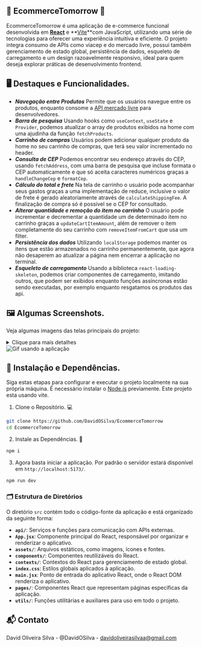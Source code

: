 ## 🛒 EcommerceTomorrow ️🛒

EcommerceTomorrow é uma aplicação de e-commerce funcional desenvolvida em **[React](https://react.dev/)** e **[Vite](https://vitejs.dev/)**com JavaScript, utilizando uma série de tecnologias para oferecer uma experiência intuitiva e eficiente. O projeto integra consumo de APIs como viacep e do mercado livre, possui também gerenciamento de estado global, persistência de dados, esqueleto de carregamento e um design razoavelmente responsivo, ideal para quem deseja explorar práticas de desenvolvimento frontend.  

## 🖥️ Destaques e Funcionalidades.
- ***Navegação entre Produtos***
Permite que os usuários navegue entre os produtos, enquanto consome a  [API mercado livre](https://developers.mercadolivre.com.br/pt_br/guia-para-produtos) para desenvolvedores.
- ***Barra de pesquisa***
Usando hooks como `useContext`, `useState` e `Provider`, podemos atualizar o array de produtos exibidos na home com uma ajudinha da função `fetchProducts`.
- ***Carrinho de compras***
Usuários podem adicionar qualquer produto da home no seu carrinho de compras, que terá seu valor incrementado no header.
- ***Consulta de CEP***
Podemos encontrar seu endereço através do CEP, usando `fetchAddress`, com uma barra de pesquisa que incluse formata o CEP automaticamente e que só aceita caracteres numéricos graças a `handleChangeCep` e `formatCep`.
- ***Cálculo do total e frete***
Na tela de carrinho o usuário pode acompanhar seus gastos graças a uma implementação de reduce, inclusive o valor de frete é gerado aleatoriamente através de `calculateShippingFee`. A finalização de compra só é possível se o CEP for consultado.
- ***Alterar quantidade e remoção do item no carrinho***
O usuário pode incrementar e decrementar a quantidade um de determinado item no carrinho graças a `updateCartItemAmount`, além de remover o item completamente do seu carrinho com `removeItemFromCart` que usa um filter.
- ***Persistência dos dados***
Utilizando `localStorage` podemos manter os itens que estão armazenados no carrinho permanentemente, que agora não desaperem ao atualizar a página nem encerrar a aplicação no terminal.
- ***Esqueleto de carregamento***
Usando a biblioteca `react-loading-skeleton`, podemos criar componentes de carregamento, imitando outros, que podem ser exibidos enquanto funções assíncronas estão sendo executadas, por exemplo enquanto resgatamos os produtos das api.

## 🖼️ ️Algumas Screenshots. 
Veja algumas imagens das telas principais do projeto:
<p align="center">
    <details>
        <summary>Clique para mais detalhes</summary>
        <img src="src/assets/screenshots/home.png" alt="Tela Home" width="800"/>
        <img src="src/assets/screenshots/search.png" alt="Barra de busca" width="800"/>
        <img src="src/assets/screenshots/cart.png" alt="Tela Carrinho" width="800"/>
        <img src="src/assets/screenshots/cep.png" alt="Consulta do CEP" width="800"/>
    </details>
  <img src="src/assets/screenshots/navegation.gif" alt="Gif usando a aplicação" width="800">
</p>

## 🚀 Instalação e Dependências.
Siga estas etapas para configurar e executar o projeto localmente na sua própria máquina. É necessário instalar o [Node.js](https://nodejs.org/en/download/package-manager) previamente. Este projeto esta usando vite.
1. Clone o Repositório. 💻
```bash
git clone https://github.com/DavidOSilva/EcommerceTomorrow
cd EcommerceTomorrow
```

2. Instale as Dependências. 📱
```bash
npm i
```

3. Agora basta iniciar a aplicação. Por padrão o servidor estará disponível em `http://localhost:5173/`.
```bash
npm run dev
```

###  🗂️ Estrutura de Diretórios ️
O diretório `src` contém todo o código-fonte da aplicação e está organizado da seguinte forma:
- **`api/`**: Serviços e funções para comunicação com APIs externas.
- **`App.jsx`**: Componente principal do React, responsável por organizar e renderizar o aplicativo.
- **`assets/`**: Arquivos estáticos, como imagens, ícones e fontes.
- **`components/`**: Componentes reutilizáveis do React.
- **`contexts/`**: Contextos do React para gerenciamento de estado global.
- **`index.css`**: Estilos globais aplicados à aplicação.
- **`main.jsx`**: Ponto de entrada do aplicativo React, onde o React DOM renderiza o aplicativo.
- **`pages/`**: Componentes React que representam páginas específicas da aplicação.
- **`utils/`**: Funções utilitárias e auxiliares para uso em todo o projeto.

## 📬 Contato
David Oliveira Silva - @DavidOSilva - davidoliveirasilvaa@gmail.com
